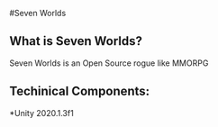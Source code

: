 #Seven Worlds

## What is Seven Worlds?
Seven Worlds is an Open Source rogue like MMORPG

## Techinical Components:
*Unity 2020.1.3f1